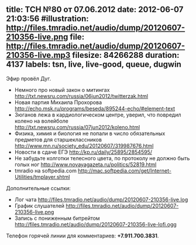 title: ТСН №80 от 07.06.2012
date: 2012-06-07 21:03:56
#illustration: http://files.tmradio.net/audio/dump/20120607-210356-live.png
file: http://files.tmradio.net/audio/dump/20120607-210356-live.mp3
filesize: 84266288
duration: 4137
labels: tsn, live, live-good, queue, dugwin
---
Эфир провёл Дуг.

- Немного про новый закон о митингах
  http://txt.newsru.com/russia/06jun2012/twitterzak.html
- Новая партия Михаила Прохорова
  http://echo.msk.ru/programs/beseda/895244-echo/#element-text
- Зюганов лежа в кардиологическом центре, уверил, что повредил колено на волейболе
  http://txt.newsru.com/russia/07jun2012/koleno.html
- Физика, химия и биология не попали в число обязательных предметов для старшеклассников
  http://www.mn.ru/society_edu/20120607/319987676.html
- Новости в сдаче ЕГЭ
  http://kp.ru/daily/25895/2854595/
- Не забудьте колготки телесного цвета, по протоколу не должно быть голых ног
  http://www.novayagazeta.ru/politics/52819.html
- tmradio на softpedia.com
  http://mac.softpedia.com/get/Internet-Utilities/tmplayer.shtml


Дополнительные ссылки:

- Лог чата
  http://files.tmradio.net/audio/dump/20120607-210356-live.log
- График слушателей
  http://files.tmradio.net/audio/dump/20120607-210356-live.png
- Запись с пониженным битрейтом
  http://files.tmradio.net/audio/dump/20120607-210356-live-lofi.ogg

Телефон горячей линии для комментариев: **+7.911.700.3831**.
